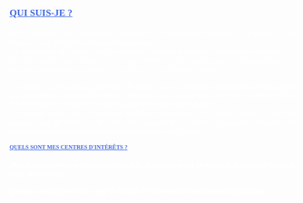 <style>
 
 h2 {
	font-size: small;
	}
 
 
 h1 {
 font-family: verdana;
 color: RoyalBlue;
 text-decoration: underline;
 font-style: normal;
 font-size: 120%;
 text-transform: uppercase;
 }
</style>
<h1>Qui suis-je ?</h1>

<style>
 h2 {
 text-align: justify;
 color: White;
 font-weight: normal;
 font-family: verdana;
 font-style: italic;
 text-transform: none;
 }
</style>


<h2>Après l'obtention d'un Bacalauréat STI (Sicences des Techniques Industriels), J'ai poursuivi mes études vers un BTS Génie Optique Instrumentale.<br/>
J'ai ensuite pris la direction de la région parisienne pour me faire un première expérience, j'ai décroché mon premier emploi en tant que Technicien de maintenance en endoscopie qui j'ai occupé pendant deux ans et demi au sein de la société Olympus France.<br/>

J'ai ensuite eu l'auportunité d'intégrer la société  CMI - Cleanroom Management International qui m'a proposé un poste de technicien validation qui consiste à qualifier des équipements dans les établissements de santé et dans les laboratoires pharmaceutiques.<br/>
 J’ai ensuite évolué vers un poste de technicien métrologie que j’occupe depuis 5 ans. Mes missions sont de vérifier et de régler des instruments de mesures, comme des compteurs de particules, des capteurs de température, de pression et d’humidité.</h2>
 

<style>
 h3 {
 font-family: verdana;
 color: RoyalBlue;
 text-decoration: underline;
 font-style: normal;
 font-size: 10px;
 text-transform: uppercase;
 }
</style>
<h3>Quels sont mes centres d'intérêts ?</h3>

<style>
 h4 {
 text-align: justify;
 color: White;
 font-family: verdana;
 font-style: italic;
 text-transform: none;
 }
</style>


<h4>Mes activités extra professionnelles sont principalement le tennis que j'exerce dans un club, le bricolage, 
 
 quelques montages vidéos que je réalise à l'occasion d'évenemenent familiaux.<h4>


